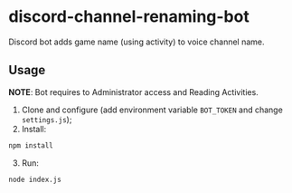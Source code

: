 # discord-channel-renaming-bot
Discord bot adds game name (using activity) to voice channel name.

## Usage

 __NOTE__: Bot requires to Administrator access and Reading Activities.

1. Clone and configure (add environment variable `BOT_TOKEN` and change `settings.js`);
2. Install:

``` bash
npm install
```
3. Run:
``` bash
node index.js
```



